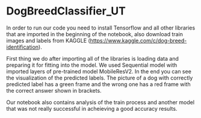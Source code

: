 # DogBreedClassifier_UT

In order to run our code you need to install Tensorflow and all other libraries that are imported in the beginning of the notebook, also download train images and labels from KAGGLE (https://www.kaggle.com/c/dog-breed-identification).

First thing we do after importing all of the libraries is loading data and preparing it for fitting into the model. 
We used Sequential model with imported layers of pre-trained model MobileResV2. 
In the end you can see the visualization of the predicted labels. The picture of a dog with correctly predicted label has a green frame and the wrong one has a red frame with the correct answer shown in brackets.

Our notebook also contains analysis of the train process and another model that was not really successful in acheieving a good accuracy results.  
